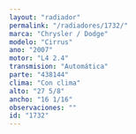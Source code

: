 ```yaml
---
layout: "radiador"
permalink: "/radiadores/1732/"
marca: "Chrysler / Dodge"
modelo: "Cirrus"
ano: "2007"
motor: "L4 2.4"
transmision: "Automática"
parte: "438144"
clima: "Con clima"
alto: "27 5/8"
ancho: "16 1/16"
observaciones: ""
id: "1732"
---
```


